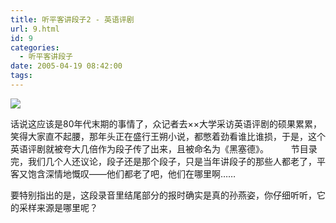```yaml
---
title: 听平客讲段子2 - 英语评剧
url: 9.html
id: 9
categories:
  - 听平客讲段子
date: 2005-04-19 08:42:00
tags:
---
```


![](http://web.archive.org/web/20080509181719im_/http://www.antiwave.net/05-04-19.gif)

话说这应该是80年代末期的事情了，众记者去××大学采访英语评剧的硕果累累，笑得大家直不起腰，那年头正在盛行王朔小说，都憋着劲看谁比谁损，于是，这个英语评剧就被夸大几倍作为段子传了出来，且被命名为《黑塞德》。 　　 节目录完，我们几个人还议论，段子还是那个段子，只是当年讲段子的那些人都老了，平客又饱含深情地慨叹――他们都老了吧，他们在哪里啊……

要特别指出的是，这段录音里结尾部分的报时确实是真的孙燕姿，你仔细听听，它的采样来源是哪里呢？